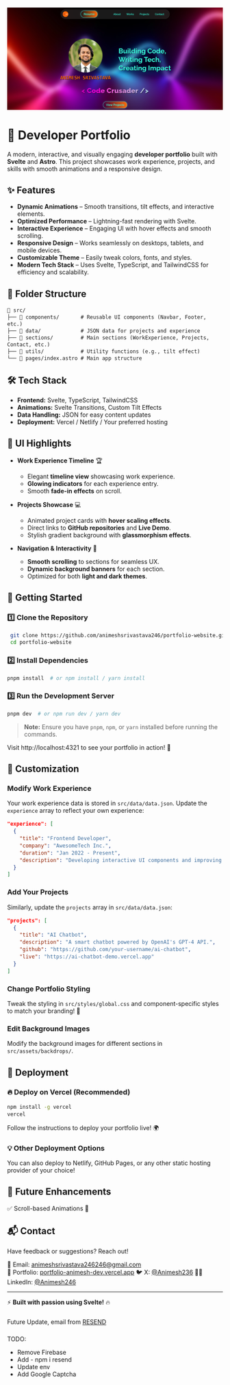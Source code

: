![imagep](image.png)

# 🚀 Developer Portfolio

A modern, interactive, and visually engaging **developer portfolio** built with **Svelte** and **Astro**. This project showcases work experience, projects, and skills with smooth animations and a responsive design.

## ✨ Features

- **Dynamic Animations** – Smooth transitions, tilt effects, and interactive elements.
- **Optimized Performance** – Lightning-fast rendering with Svelte.
- **Interactive Experience** – Engaging UI with hover effects and smooth scrolling.
- **Responsive Design** – Works seamlessly on desktops, tablets, and mobile devices.
- **Customizable Theme** – Easily tweak colors, fonts, and styles.
- **Modern Tech Stack** – Uses Svelte, TypeScript, and TailwindCSS for efficiency and scalability.

## 📂 Folder Structure

```
📁 src/
├── 📂 components/       # Reusable UI components (Navbar, Footer, etc.)
├── 📂 data/             # JSON data for projects and experience
├── 📂 sections/         # Main sections (WorkExperience, Projects, Contact, etc.)
├── 📂 utils/            # Utility functions (e.g., tilt effect)
└── 📜 pages/index.astro # Main app structure
```

## 🛠️ Tech Stack

- **Frontend:** Svelte, TypeScript, TailwindCSS
- **Animations:** Svelte Transitions, Custom Tilt Effects
- **Data Handling:** JSON for easy content updates
- **Deployment:** Vercel / Netlify / Your preferred hosting

## 🎨 UI Highlights

- **Work Experience Timeline** 🏆

  - Elegant **timeline view** showcasing work experience.
  - **Glowing indicators** for each experience entry.
  - Smooth **fade-in effects** on scroll.

- **Projects Showcase** 💻

  - Animated project cards with **hover scaling effects**.
  - Direct links to **GitHub repositories** and **Live Demo**.
  - Stylish gradient background with **glassmorphism effects**.

- **Navigation & Interactivity** 🧭
  - **Smooth scrolling** to sections for seamless UX.
  - **Dynamic background banners** for each section.
  - Optimized for both **light and dark themes**.

## 🚀 Getting Started

### 1️⃣ Clone the Repository

```sh
 git clone https://github.com/animeshsrivastava246/portfolio-website.git
 cd portfolio-website
```

### 2️⃣ Install Dependencies

```sh
pnpm install  # or npm install / yarn install
```

### 3️⃣ Run the Development Server

```sh
pnpm dev  # or npm run dev / yarn dev
```

> **Note:** Ensure you have `pnpm`, `npm`, or `yarn` installed before running the commands.

Visit http://localhost:4321 to see your portfolio in action! 🎉

## 🔧 Customization

### Modify Work Experience

Your work experience data is stored in `src/data/data.json`. Update the `experience` array to reflect your own experience:

```json
"experience": [
  {
    "title": "Frontend Developer",
    "company": "AwesomeTech Inc.",
    "duration": "Jan 2022 - Present",
    "description": "Developing interactive UI components and improving website performance."
  }
]
```

### Add Your Projects

Similarly, update the `projects` array in `src/data/data.json`:

```json
"projects": [
  {
    "title": "AI Chatbot",
    "description": "A smart chatbot powered by OpenAI's GPT-4 API.",
    "github": "https://github.com/your-username/ai-chatbot",
    "live": "https://ai-chatbot-demo.vercel.app"
  }
]
```

### Change Portfolio Styling

Tweak the styling in `src/styles/global.css` and component-specific styles to match your branding! 🎨

### Edit Background Images

Modify the background images for different sections in `src/assets/backdrops/`.

## 🚀 Deployment

### 🔥 Deploy on Vercel (Recommended)

```sh
npm install -g vercel
vercel
```

Follow the instructions to deploy your portfolio live! 🌍

### 💡 Other Deployment Options

You can also deploy to Netlify, GitHub Pages, or any other static hosting provider of your choice!

## 📌 Future Enhancements

✅ Scroll-based Animations 🚀

## 📬 Contact

Have feedback or suggestions? Reach out!

📧 Email: [animeshsrivastava246246@gmail.com](mailto:animeshsrivastava246246@gmail.com)  
🔗 Portfolio: [portfolio-animesh-dev.vercel.app](portfolio-animesh-dev.vercel.app)
🐦 X: [@Animesh236](https://x.com/Animesh246)
🧑‍💼 LinkedIn: [@Animesh246](https://linkedin.com/in/animesh246)

---

⚡ **Built with passion using Svelte!** 🔥

#####

Future Update, email from [RESEND](https://resend.com/)

###

TODO:

- Remove Firebase
- Add - npm i resend
- Update env
- Add Google Captcha
